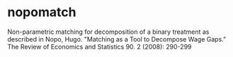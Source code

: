 # nopomatch
Non-parametric matching for decomposition of a binary treatment as described in Nopo, Hugo. "Matching as a Tool to Decompose Wage Gaps." The Review of Economics and Statistics 90. 2 (2008): 290-299
